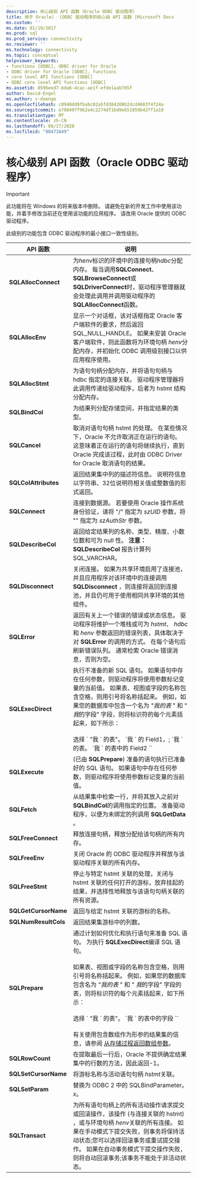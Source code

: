 ```yaml
---
description: 核心级别 API 函数（Oracle ODBC 驱动程序）
title: 用于 Oracle)  (ODBC 驱动程序的核心级 API 函数 |Microsoft Docs
ms.custom: ''
ms.date: 01/19/2017
ms.prod: sql
ms.prod_service: connectivity
ms.reviewer: ''
ms.technology: connectivity
ms.topic: conceptual
helpviewer_keywords:
- functions [ODBC], ODBC driver for Oracle
- ODBC driver for Oracle [ODBC], functions
- core level API functions [ODBC]
- ODBC core level API functions [ODBC]
ms.assetid: 8596eed7-bda6-4cac-ae1f-efde1aab785f
author: David-Engel
ms.author: v-daenge
ms.openlocfilehash: c0940dd9fbabc02a5fd384208b2dcd4803f4f24a
ms.sourcegitcommit: e700497f962e4c2274df16d9e651059b42ff1a10
ms.translationtype: MT
ms.contentlocale: zh-CN
ms.lasthandoff: 08/17/2020
ms.locfileid: "88471649"
---
```

# <a name="core-level-api-functions-odbc-driver-for-oracle"></a>核心级别 API 函数（Oracle ODBC 驱动程序）
> [!IMPORTANT]  
>  此功能将在 Windows 的将来版本中删除。 请避免在新的开发工作中使用该功能，并着手修改当前还在使用该功能的应用程序。 请改用 Oracle 提供的 ODBC 驱动程序。  
  
 此级别的功能包含 ODBC 驱动程序的最小接口一致性级别。  
  
|API 函数|说明|  
|------------------|-----------|  
|**SQLAllocConnect**|为*henv*标识的环境中的连接句柄*hdbc*分配内存。 每当调用**SQLConnect**、 **SQLBrowseConnect**或**SQLDriverConnect**时，驱动程序管理器就会处理此调用并调用驱动程序的**SQLAllocConnect**函数。|  
|**SQLAllocEnv**|显示一个对话框，该对话框指定 Oracle 客户端软件的要求，然后返回 SQL_NULL_HANDLE。 如果未安装 Oracle 客户端软件，则此函数将为环境句柄 *henv*分配内存，并初始化 ODBC 调用级别接口以供应用程序使用。|  
|**SQLAllocStmt**|为语句句柄分配内存，并将语句句柄与 hdbc 指定的连接关联。 驱动程序管理器将此调用传递给驱动程序，后者为 hstmt 结构分配内存。|  
|**SQLBindCol**|为结果列分配存储空间，并指定结果的类型。|  
|**SQLCancel**|取消对语句句柄 hstmt 的处理。 在某些情况下，Oracle 不允许取消正在运行的语句。 这意味着正在运行的语句将继续执行，直到 Oracle 完成该过程，此时由 ODBC Driver for Oracle 取消语句的结果。|  
|**SQLColAttributes**|返回结果集中列的描述符信息。 说明符信息以字符串、32位说明符相关值或整数值的形式返回。|  
|**SQLConnect**|连接到数据源。 若要使用 Oracle 操作系统身份验证，请将 "/" 指定为 *szUID* 参数，将 "" 指定为 *szAuthStr* 参数。|  
|**SQLDescribeCol**|返回给定结果列的名称、类型、精度、小数位数和可为 null 性。 **注意： SQLDescribeCol** 报告计算列 SQL_VARCHAR。|  
|**SQLDisconnect**|关闭连接。 如果为共享环境启用了连接池，并且应用程序对该环境中的连接调用 **SQLDisconnect** ，则连接将返回到连接池，并且仍可用于使用相同共享环境的其他组件。|  
|**SQLError**|返回有关上一个错误的错误或状态信息。 驱动程序将维护一个堆栈或可为 *hstmt*、 *hdbc*和 *henv* 参数返回的错误列表，具体取决于对 **SQLError** 的调用的方式。 在每个语句后刷新错误队列。 通常检索 Oracle 错误消息，否则为空。|  
|**SQLExecDirect**|执行不准备的新 SQL 语句。 如果语句中存在任何参数，则驱动程序将使用参数标记变量的当前值。 如果表、视图或字段的名称包含空格，则用引号将名称括起来。 例如，如果您的数据库中包含一个名为 *"我的表* " 和 " *我*的字段" 字段，则将标识符的每个元素括起来，如下所示：<br /><br /> 选择 \` "我 \` 的表"。 \`我 \` 的 Field1，; \`我 \` 的表。 \`我 \` 的表中的 Field2 \`\`|  
|**SQLExecute**| (已由 **SQLPrepare**) 准备的语句执行已准备好的 SQL 语句。 如果语句中存在任何参数，则驱动程序将使用参数标记变量的当前值。|  
|**SQLFetch**|从结果集中检索一行，并将其放入之前对 **SQLBindCol**的调用指定的位置。 准备驱动程序，以便为未绑定的列调用 **SQLGetData** 。|  
|**SQLFreeConnect**|释放连接句柄，释放分配给该句柄的所有内存。|  
|**SQLFreeEnv**|关闭 Oracle 的 ODBC 驱动程序并释放与该驱动程序关联的所有内存。|  
|**SQLFreeStmt**|停止与特定 hstmt 关联的处理，关闭与 hstmt 关联的任何打开的游标，放弃挂起的结果，并选择性地释放与该语句句柄关联的所有资源。|  
|**SQLGetCursorName**|返回与给定 hstmt 关联的游标的名称。|  
|**SQLNumResultCols**|返回结果集游标中的列数。|  
|**SQLPrepare**|通过计划如何优化和执行语句来准备 SQL 语句。 为执行 **SQLExecDirect**编译 SQL 语句。<br /><br /> 如果表、视图或字段的名称包含空格，则用引号将名称括起来。 例如，如果您的数据库包含名为 *"我的表* " 和 " *我*的字段" 字段的表，则将标识符的每个元素括起来，如下所示：<br /><br /> 选择 \` "我 \` 的表"。 \`我 \` 的表中的字段 \`\`<br /><br /> 有关使用包含数组作为形参的结果集的信息，请参阅 [从存储过程返回数组参数](../../odbc/microsoft/returning-array-parameters-from-stored-procedures.md)。|  
|**SQLRowCount**|在提取最后一行后，Oracle 不提供确定结果集中的行数的方法，因此返回-1。|  
|**SQLSetCursorName**|将游标名称与活动语句句柄 *hstmt*关联。|  
|**SQLSetParam**|替换为 ODBC 2 中的 SQLBindParameter。*x*。|  
|**SQLTransact**|为所有语句句柄上的所有活动操作请求提交或回滚操作，该操作 (与连接关联的 hstmt) ，或与环境句柄 *henv*关联的所有连接。 如果在手动模式下提交失败，则事务将保持活动状态;您可以选择回滚事务或重试提交操作。 如果在自动事务模式下提交操作失败，则将自动回滚事务;该事务不能处于非活动状态。|
